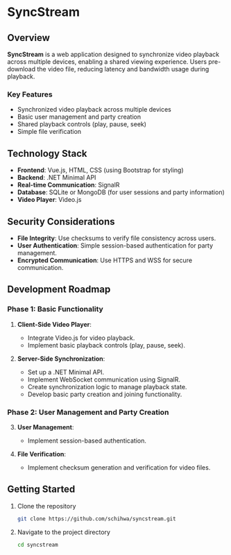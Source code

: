 # SyncStream

## Overview

**SyncStream** is a web application designed to synchronize video playback across multiple devices, enabling a shared viewing experience. Users pre-download the video file, reducing latency and bandwidth usage during playback.

### Key Features

- Synchronized video playback across multiple devices
- Basic user management and party creation
- Shared playback controls (play, pause, seek)
- Simple file verification

## Technology Stack

- **Frontend**: Vue.js, HTML, CSS (using Bootstrap for styling)
- **Backend**: .NET Minimal API
- **Real-time Communication**: SignalR
- **Database**: SQLite or MongoDB (for user sessions and party information)
- **Video Player**: Video.js

## Security Considerations

- **File Integrity**: Use checksums to verify file consistency across users.
- **User Authentication**: Simple session-based authentication for party management.
- **Encrypted Communication**: Use HTTPS and WSS for secure communication.

## Development Roadmap

### Phase 1: Basic Functionality

1. **Client-Side Video Player**:

   - Integrate Video.js for video playback.
   - Implement basic playback controls (play, pause, seek).
2. **Server-Side Synchronization**:

   - Set up a .NET Minimal API.
   - Implement WebSocket communication using SignalR.
   - Create synchronization logic to manage playback state.
   - Develop basic party creation and joining functionality.

### Phase 2: User Management and Party Creation

3. **User Management**:

   - Implement session-based authentication.

4. **File Verification**:

   - Implement checksum generation and verification for video files.

## Getting Started

1. Clone the repository
   ```sh
   git clone https://github.com/schihwa/syncstream.git
   ```
2. Navigate to the project directory
   ```sh
   cd syncstream
   ```
